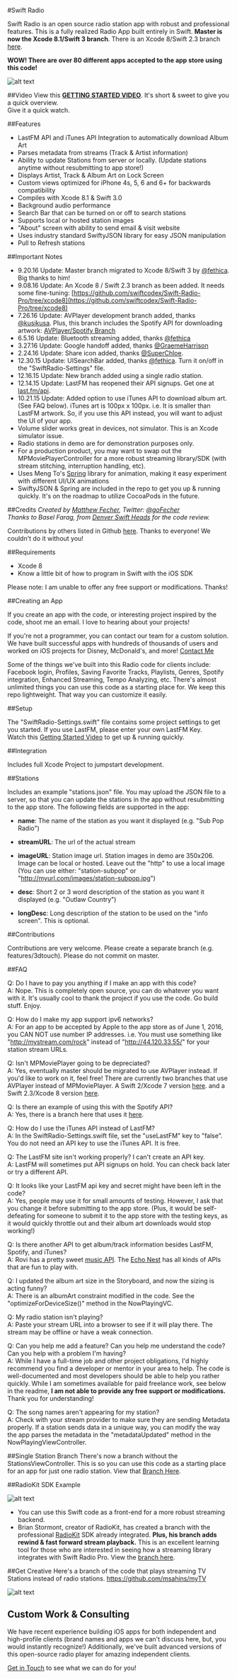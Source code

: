 #Swift Radio

Swift Radio is an open source radio station app with robust and professional features. This is a fully realized Radio App built entirely in Swift. **Master is now the Xcode 8.1/Swift 3 branch**. There is an Xcode 8/Swift 2.3 branch [here](https://github.com/swiftcodex/Swift-Radio-Pro/tree/xcode8).

**WOW! There are over 80 different apps accepted to the app store using this code!**  

![alt text](http://matthewfecher.com/wp-content/uploads/2015/09/screen-1.jpg "Swift Radio")

##Video
View this [**GETTING STARTED VIDEO**](https://youtu.be/m7jiajCHFvc).
It's short & sweet to give you a quick overview.  
Give it a quick watch.

##Features

- LastFM API and iTunes API Integration to automatically download Album Art
- Parses metadata from streams (Track & Artist information)
- Ability to update Stations from server or locally. (Update stations anytime without resubmitting to app store!)
- Displays Artist, Track & Album Art on Lock Screen
- Custom views optimized for iPhone 4s, 5, 6 and 6+ for backwards compatibility
- Compiles with Xcode 8.1 & Swift 3.0
- Background audio performance
- Search Bar that can be turned on or off to search stations
- Supports local or hosted station images
- "About" screen with ability to send email & visit website
- Uses industry standard SwiftyJSON library for easy JSON manipulation
- Pull to Refresh stations

##Important Notes
- 9.20.16 Update: Master branch migrated to Xcode 8/Swift 3 by [@fethica](https://github.com/fethica). Big thanks to him!
- 9.08.16 Update: An Xcode 8 / Swift 2.3 branch as been added. It needs some fine-tuning: [https://github.com/swiftcodex/Swift-Radio-Pro/tree/xcode8](https://github.com/swiftcodex/Swift-Radio-Pro/tree/xcode8)
- 7.26.16 Update: AVPlayer development branch added, thanks [@kusikusa](https://github.com/kusikusa). Plus, this branch includes the Spotify API for downloading artwork: [AVPlayer/Spotify Branch](https://github.com/swiftcodex/Swift-Radio-Pro/tree/avplayer)
- 6.5.16 Update: Bluetooth streaming added, thanks [@fethica](https://github.com/fethica)
- 3.27.16 Update: Google handoff added, thanks [@GraemeHarrison](https://github.com/GraemeHarrison)
- 2.24.16 Update: Share icon added, thanks [@SuperChloe](https://github.com/SuperChloe).  
- 12.30.15 Update: UISearchBar added, thanks [@fethica](https://github.com/fethica). Turn it on/off in the "SwiftRadio-Settings" file.  
- 12.16.15 Update: New branch added using a single radio station.
- 12.14.15 Update: LastFM has reopened their API signups. Get one at [last.fm/api](http://www.last.fm/api).
- 10.21.15 Update: Added option to use iTunes API to download album art. (See FAQ below). iTunes art is 100px x 100px. i.e. It is smaller than LastFM artwork. So, if you use this API instead, you will want to adjust the UI of your app.
- Volume slider works great in devices, not simulator. This is an Xcode simulator issue.  
- Radio stations in demo are for demonstration purposes only. 
- For a production product, you may want to swap out the MPMoviePlayerController for a more robust streaming library/SDK (with stream stitching, interruption handling, etc).
- Uses Meng To's [Spring](https://github.com/MengTo/Spring) library for animation, making it easy experiment with different UI/UX animations
- SwiftyJSON & Spring are included in the repo to get you up & running quickly. It's on the roadmap to utilize CocoaPods in the future. 

##Credits
*Created by [Matthew Fecher](http://matthewfecher.com), Twitter: [@goFecher](http://twitter.com/goFecher)*  
*Thanks to Basel Farag, from [Denver Swift Heads](http://www.meetup.com/Denver-Swift-Heads/) for the code review.*  

Contributions by others listed in Github [here](https://github.com/swiftcodex/Swift-Radio-Pro/graphs/contributors). Thanks to everyone! We couldn't do it without you!

##Requirements

- Xcode 8
- Know a little bit of how to program in Swift with the iOS SDK

Please note: I am unable to offer any free support or modifications. Thanks!

##Creating an App

If you create an app with the code, or interesting project inspired by the code, shoot me an email. I love to hearing about your projects!

If you're not a programmer, you can contact our team for a custom solution. We have built successful apps with hundreds of thousands of users and worked on iOS projects for Disney, McDonald's, and more!
[Contact Me](http://matthewfecher.com/contact/)

Some of the things we've built into this Radio code for clients include: Facebook login, Profiles, Saving Favorite Tracks, Playlists, Genres, Spotify integration, Enhanced Streaming, Tempo Analyzing, etc. There's almost unlimited things you can use this code as a starting place for. We keep this repo lightweight. That way you can customize it easily.

##Setup

The "SwiftRadio-Settings.swift" file contains some project settings to get you started. If you use LastFM, please enter your own LastFM Key.  
Watch this [Getting Started Video](https://youtu.be/m7jiajCHFvc) to get up & running quickly.

##Integration

Includes full Xcode Project to jumpstart development.

##Stations 

Includes an example "stations.json" file. You may upload the JSON file to a server, so that you can update the stations in the app without resubmitting to the app store. The following fields are supported in the app:

- **name**: The name of the station as you want it displayed (e.g. "Sub Pop Radio")

- **streamURL**: The url of the actual stream

- **imageURL**: Station image url. Station images in demo are 350x206. Image can be local or hosted. Leave out the "http" to use a local image (You can use either: "station-subpop" or "http://myurl.com/images/station-subpop.jpg")

- **desc**: Short 2 or 3 word description of the station as you want it displayed (e.g. "Outlaw Country")

- **longDesc**: Long description of the station to be used on the "info screen". This is optional.

##Contributions

Contributions are very welcome. Please create a separate branch (e.g. features/3dtouch). Please do not commit on master.

##FAQ

Q: Do I have to pay you anything if I make an app with this code?  
A: Nope. This is completely open source, you can do whatever you want with it. It's usually cool to thank the project if you use the code. Go build stuff. Enjoy.

Q: How do I make my app support ipv6 networks?  
A: For an app to be accepted by Apple to the app store as of June 1, 2016, you CAN NOT use number IP addresses. i.e. You must use something like "http://mystream.com/rock" instead of "http://44.120.33.55/" for your station stream URLs.

Q: Isn't MPMoviePlayer going to be depreciated?  
A: Yes, eventually master should be migrated to use AVPlayer instead. If you'd like to work on it, feel free! There are currently two branches that use AVPlayer instead of MPMoviePlayer. A Swift 2/Xcode 7 version [here](https://github.com/swiftcodex/Swift-Radio-Pro/tree/avplayer). and a Swift 2.3/Xcode 8 version [here](https://github.com/swiftcodex/Swift-Radio-Pro/tree/xcode8).

Q: Is there an example of using this with the Spotify API?  
A: Yes, there is a branch here that uses it [here]( https://github.com/swiftcodex/Swift-Radio-Pro/tree/avplayer).

Q: How do I use the iTunes API instead of LastFM?  
A: In the SwiftRadio-Settings.swift file, set the "useLastFM" key to "false". You do not need an API key to use the iTunes API. It is free.

Q: The LastFM site isn't working properly? I can't create an API key.  
A: LastFM will sometimes put API signups on hold. You can check back later or try a different API.

Q: It looks like your LastFM api key and secret might have been left in the code?  
A: Yes, people may use it for small amounts of testing. However, I ask that you change it before submitting to the app store. (Plus, it would be self-defeating for someone to submit it to the app store with the testing keys, as it would quickly throttle out and their album art downloads would stop working!)

Q: Is there another API to get album/track information besides LastFM, Spotify, and iTunes?  
A: Rovi has a pretty sweet [music API](http://prod-doc.rovicorp.com/mashery/index.php/Data/APIs/Rovi-Music). The [Echo Nest](http://developer.echonest.com/) has all kinds of APIs that are fun to play with. 

Q: I updated the album art size in the Storyboard, and now the sizing is acting funny?  
A: There is an albumArt constraint modified in the code. See the "optimizeForDeviceSize()" method in the NowPlayingVC.

Q: My radio station isn't playing?  
A: Paste your stream URL into a browser to see if it will play there. The stream may be offline or have a weak connection.

Q: Can you help me add a feature? Can you help me understand the code? Can you help with a problem I'm having?  
A: While I have a full-time job and other project obligations, I'd highly recommend you find a developer or mentor in your area to help. The code is well-documented and most developers should be able to help you rather quickly. While I am sometimes available for paid freelance work, see below in the readme, **I am not able to provide any free support or modifications.** Thank you for understanding!

Q: The song names aren't appearing for my station?  
A: Check with your stream provider to make sure they are sending Metadata properly. If a station sends data in a unique way, you can modify the way the app parses the metadata in the "metadataUpdated" method in the NowPlayingViewController.

##Single Station Branch
There's now a branch without the StationsViewController. This is so you can use this code as a starting place for an app for just one radio station. View that [Branch Here](https://github.com/swiftcodex/Swift-Radio-Pro/tree/single-station).

##RadioKit SDK Example 

![alt text](http://matthewfecher.com/wp-content/uploads/2015/11/radiokit.jpg "RadioKit Example")

- You can use this Swift code as a front-end for a more robust streaming backend.
- Brian Stormont, creator of RadioKit, has created a branch with the professional [RadioKit](http://stormyprods.com/products/radiokit.php) SDK already integrated. **Plus, his branch adds rewind & fast forward stream playback.** This is an excellent learning tool for those who are interested in seeing how a streaming library integrates with Swift Radio Pro. View the [branch here](https://github.com/MostTornBrain/Swift-Radio-Pro/tree/RadioKit).

##Get Creative
Here's a branch of the code that plays streaming TV Stations instead of radio stations. https://github.com/msahins/myTV

![alt text](http://matthewfecher.com/wp-content/uploads/2015/11/myTV.png "Swift TV")

## Custom Work & Consulting

We have recent experience building iOS apps for both independent and high-profile clients (brand names and apps we can't discuss here, but, you would instantly recognize!) Additionally, we've built advanced versions of this open-source radio player for amazing independent clients.

[Get in Touch](http://matthewfecher.com/contact/) to see what we can do for you!